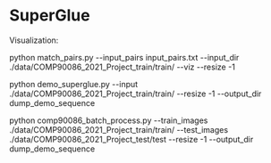 # SuperGlue

Visualization:

python match_pairs.py --input_pairs input_pairs.txt --input_dir ./data/COMP90086_2021_Project_train/train/ --viz --resize -1


python demo_superglue.py --input  ./data/COMP90086_2021_Project_train/train/ --resize -1 --output_dir  dump_demo_sequence


python comp90086_batch_process.py --train_images  ./data/COMP90086_2021_Project_train/train/ --test_images ./data/COMP90086_2021_Project_test/test --resize -1 --output_dir  dump_demo_sequence